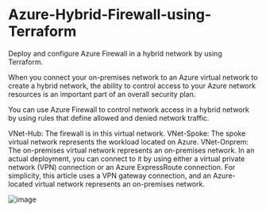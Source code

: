 # Azure-Hybrid-Firewall-using-Terraform
Deploy and configure Azure Firewall in a hybrid network by using Terraform.

When you connect your on-premises network to an Azure virtual network to create a hybrid network, the ability to control access to your Azure network resources is an important part of an overall security plan.

You can use Azure Firewall to control network access in a hybrid network by using rules that define allowed and denied network traffic.

VNet-Hub: The firewall is in this virtual network.
VNet-Spoke: The spoke virtual network represents the workload located on Azure.
VNet-Onprem: The on-premises virtual network represents an on-premises network. In an actual deployment, you can connect to it by using either a virtual private network (VPN) connection or an Azure ExpressRoute connection. For simplicity, this article uses a VPN gateway connection, and an Azure-located virtual network represents an on-premises network.

![image](https://github.com/user-attachments/assets/9b4fe695-b554-4c7a-afef-e1f3737b956f)


